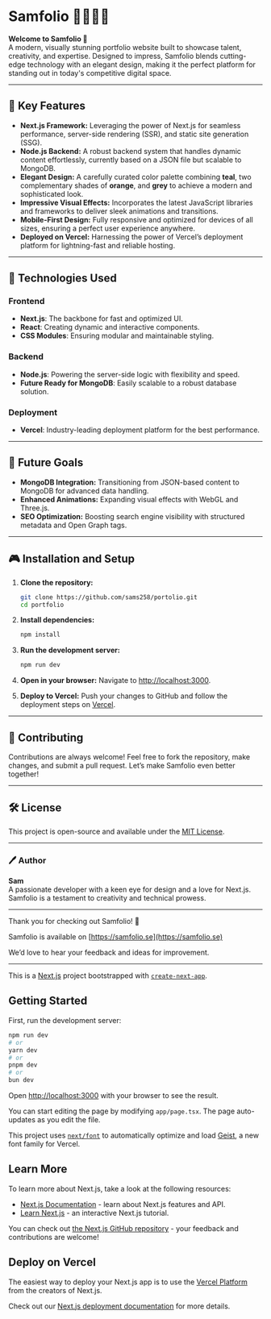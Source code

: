 # Samfolio 👨‍💻📂💥

**Welcome to Samfolio 🌟**\
A modern, visually stunning portfolio website built to showcase talent, creativity, and expertise. Designed to impress, Samfolio blends cutting-edge technology with an elegant design, making it the perfect platform for standing out in today's competitive digital space.

---

## 🎨 Key Features

- **Next.js Framework:** Leveraging the power of Next.js for seamless performance, server-side rendering (SSR), and static site generation (SSG).
- **Node.js Backend:** A robust backend system that handles dynamic content effortlessly, currently based on a JSON file but scalable to MongoDB.
- **Elegant Design:** A carefully curated color palette combining **teal**, two complementary shades of **orange**, and **grey** to achieve a modern and sophisticated look.
- **Impressive Visual Effects:** Incorporates the latest JavaScript libraries and frameworks to deliver sleek animations and transitions.
- **Mobile-First Design:** Fully responsive and optimized for devices of all sizes, ensuring a perfect user experience anywhere.
- **Deployed on Vercel:** Harnessing the power of Vercel’s deployment platform for lightning-fast and reliable hosting.

---

## 🔧 Technologies Used

### Frontend

- **Next.js**: The backbone for fast and optimized UI.
- **React**: Creating dynamic and interactive components.
- **CSS Modules**: Ensuring modular and maintainable styling.

### Backend

- **Node.js**: Powering the server-side logic with flexibility and speed.
- **Future Ready for MongoDB**: Easily scalable to a robust database solution.

### Deployment

- **Vercel**: Industry-leading deployment platform for the best performance.

---

## 🌿 Future Goals

- **MongoDB Integration:** Transitioning from JSON-based content to MongoDB for advanced data handling.
- **Enhanced Animations:** Expanding visual effects with WebGL and Three.js.
- **SEO Optimization:** Boosting search engine visibility with structured metadata and Open Graph tags.

---

## 🎮 Installation and Setup

1. **Clone the repository:**

   ```bash
   git clone https://github.com/sams258/portolio.git
   cd portfolio
   ```

2. **Install dependencies:**

   ```bash
   npm install
   ```

3. **Run the development server:**

   ```bash
   npm run dev
   ```

4. **Open in your browser:**
   Navigate to [http://localhost:3000](http://localhost:3000).

5. **Deploy to Vercel:**
   Push your changes to GitHub and follow the deployment steps on [Vercel](https://vercel.com/).

---

## 🎩 Contributing

Contributions are always welcome! Feel free to fork the repository, make changes, and submit a pull request. Let’s make Samfolio even better together!

---

## 🛠️ License

This project is open-source and available under the [MIT License](LICENSE).

---

### 🖊️ Author

**Sam**\
A passionate developer with a keen eye for design and a love for Next.js. Samfolio is a testament to creativity and technical prowess.

---

Thank you for checking out Samfolio! 🌟

Samfolio is available on [https://samfolio.se](https://samfolio.se)

We’d love to hear your feedback and ideas for improvement.

----------------------------------------------------------------------------

This is a [Next.js](https://nextjs.org) project bootstrapped with [`create-next-app`](https://nextjs.org/docs/app/api-reference/cli/create-next-app).

## Getting Started

First, run the development server:

```bash
npm run dev
# or
yarn dev
# or
pnpm dev
# or
bun dev
```

Open [http://localhost:3000](http://localhost:3000) with your browser to see the result.

You can start editing the page by modifying `app/page.tsx`. The page auto-updates as you edit the file.

This project uses [`next/font`](https://nextjs.org/docs/app/building-your-application/optimizing/fonts) to automatically optimize and load [Geist](https://vercel.com/font), a new font family for Vercel.

## Learn More

To learn more about Next.js, take a look at the following resources:

- [Next.js Documentation](https://nextjs.org/docs) - learn about Next.js features and API.
- [Learn Next.js](https://nextjs.org/learn) - an interactive Next.js tutorial.

You can check out [the Next.js GitHub repository](https://github.com/vercel/next.js) - your feedback and contributions are welcome!

## Deploy on Vercel

The easiest way to deploy your Next.js app is to use the [Vercel Platform](https://vercel.com/new?utm_medium=default-template&filter=next.js&utm_source=create-next-app&utm_campaign=create-next-app-readme) from the creators of Next.js.

Check out our [Next.js deployment documentation](https://nextjs.org/docs/app/building-your-application/deploying) for more details.
